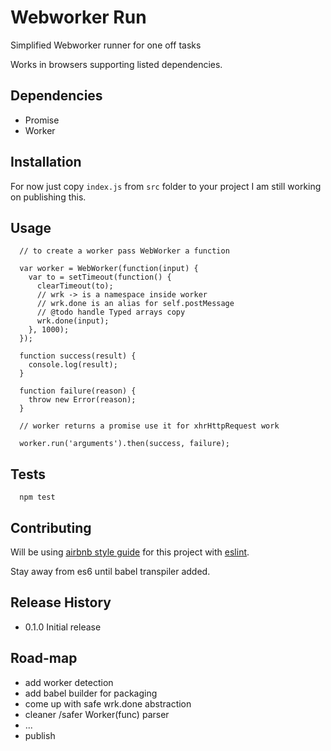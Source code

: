 Webworker Run
=========

Simplified Webworker runner for one off tasks

Works in browsers supporting listed dependencies.

## Dependencies

* Promise
* Worker

## Installation

For now just copy `index.js` from `src` folder to your project
I am still working on publishing this.

## Usage
      // to create a worker pass WebWorker a function

      var worker = WebWorker(function(input) {
        var to = setTimeout(function() {
          clearTimeout(to);
          // wrk -> is a namespace inside worker
          // wrk.done is an alias for self.postMessage
          // @todo handle Typed arrays copy
          wrk.done(input);  
        }, 1000);
      });

      function success(result) {
        console.log(result);
      }

      function failure(reason) {
        throw new Error(reason);
      }

      // worker returns a promise use it for xhrHttpRequest work

      worker.run('arguments').then(success, failure);

## Tests

      npm test

## Contributing

Will be using [airbnb style guide](https://github.com/airbnb/javascript) for this project with [eslint](http://eslint.org/). 

Stay away from es6 until babel transpiler added.

## Release History

* 0.1.0 Initial release

## Road-map

* add worker detection
* add babel builder for packaging
* come up with safe wrk.done abstraction
* cleaner /safer Worker(func) parser
* ...
* publish